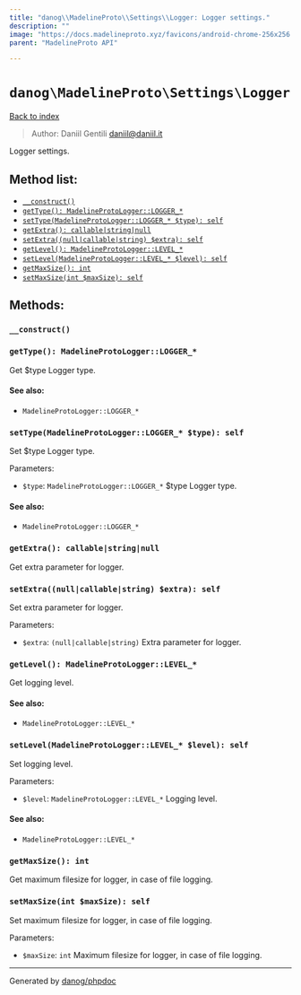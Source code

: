 ```yaml
---
title: "danog\\MadelineProto\\Settings\\Logger: Logger settings."
description: ""
image: "https://docs.madelineproto.xyz/favicons/android-chrome-256x256.png"
parent: "MadelineProto API"

---
```

# `danog\MadelineProto\Settings\Logger`
[Back to index](../../../index.html)

> Author: Daniil Gentili <daniil@daniil.it>  
  

Logger settings.  




## Method list:
* [`__construct()`](#__construct)
* [`getType(): MadelineProtoLogger::LOGGER_*`](#getType)
* [`setType(MadelineProtoLogger::LOGGER_* $type): self`](#setType)
* [`getExtra(): callable|string|null`](#getExtra)
* [`setExtra((null|callable|string) $extra): self`](#setExtra)
* [`getLevel(): MadelineProtoLogger::LEVEL_*`](#getLevel)
* [`setLevel(MadelineProtoLogger::LEVEL_* $level): self`](#setLevel)
* [`getMaxSize(): int`](#getMaxSize)
* [`setMaxSize(int $maxSize): self`](#setMaxSize)

## Methods:
### <a name="__construct"></a> `__construct()`





### <a name="getType"></a> `getType(): MadelineProtoLogger::LOGGER_*`

Get $type Logger type.


#### See also: 
* `MadelineProtoLogger::LOGGER_*`




### <a name="setType"></a> `setType(MadelineProtoLogger::LOGGER_* $type): self`

Set $type Logger type.


Parameters:

* `$type`: `MadelineProtoLogger::LOGGER_*` $type Logger type.  


#### See also: 
* `MadelineProtoLogger::LOGGER_*`




### <a name="getExtra"></a> `getExtra(): callable|string|null`

Get extra parameter for logger.



### <a name="setExtra"></a> `setExtra((null|callable|string) $extra): self`

Set extra parameter for logger.


Parameters:

* `$extra`: `(null|callable|string)` Extra parameter for logger.  



### <a name="getLevel"></a> `getLevel(): MadelineProtoLogger::LEVEL_*`

Get logging level.


#### See also: 
* `MadelineProtoLogger::LEVEL_*`




### <a name="setLevel"></a> `setLevel(MadelineProtoLogger::LEVEL_* $level): self`

Set logging level.


Parameters:

* `$level`: `MadelineProtoLogger::LEVEL_*` Logging level.  


#### See also: 
* `MadelineProtoLogger::LEVEL_*`




### <a name="getMaxSize"></a> `getMaxSize(): int`

Get maximum filesize for logger, in case of file logging.



### <a name="setMaxSize"></a> `setMaxSize(int $maxSize): self`

Set maximum filesize for logger, in case of file logging.


Parameters:

* `$maxSize`: `int` Maximum filesize for logger, in case of file logging.  



---
Generated by [danog/phpdoc](https://phpdoc.daniil.it)
